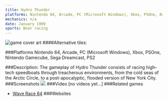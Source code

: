 ```yaml
---
title: Hydro Thunder
platforms: Nintendo 64, Arcade, PC (Microsoft Windows), Xbox, PSOne, Nintendo Gamecube, Sega Dreamcast, PS2
mechanics: n/a
date: January 1999
sports: Boat racing
---
```

![game cover art](//images.igdb.com/igdb/image/upload/t_cover_big/lfcqi6ehpf6gt952ahyq.jpg "Logo Title Text 1")
####Alternative tiles:

###Platforms
Nintendo 64, Arcade, PC (Microsoft Windows), Xbox, PSOne, Nintendo Gamecube, Sega Dreamcast, PS2

###Description:
The gameplay of Hydro Thunder consists of racing high-tech speedboats through treacherous environments, from the cold seas of the Arctic Circle, to a post-apocalyptic, flooded version of New York City.
###Screenshots
<a target="_blank" rel="noopener noreferrer" href="//images.igdb.com/igdb/image/upload/t_cover_big/lkwrneynk7ymdvjausmd.jpg"><img src="//images.igdb.com/igdb/image/upload/t_thumb/lkwrneynk7ymdvjausmd.jpg"/></a>
###Video
[no videos yet...]
###Related games
* [Wave Race 64](/games/wave-race-64-3629/)
###Websites


